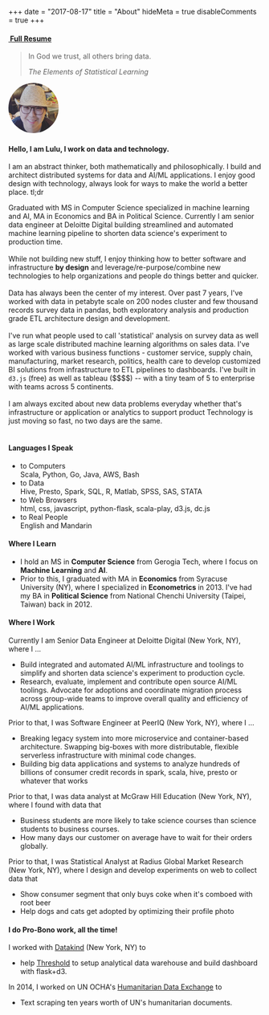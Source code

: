 +++
date = "2017-08-17"
title = "About"
hideMeta = true
disableComments = true
+++

<h4 class="text-center my-2">
  <i class="fa fa-file-text-o"></i>
  <a href="/post/2016-04-04-resume-share/">&nbsp;Full Resume</a>
</h4>
<blockquote class="blockquote">
  <p class="mb-0 text-center">
    In God we trust, all others bring data.
  </p>
  <footer class="blockquote-footer text-center"><cite>The Elements of Statistical Learning</cite></footer>
</blockquote>

<div class="container">
  <div class="row">
    <div class="col col-sm-3">
      <img class="text-center" width="100pt" src="/profile.png" style="border-radius: 50%;" />
    </div>
    <div class="col col-sm-9 align-self-center">
      <h4 class="align-middle"> Hello, I am Lulu, I work on data and technology. </h4>
    </div>
  </div>
</div>

I am an abstract thinker, both mathematically and philosophically. I build and
architect distributed systems for data and AI/ML applications. I enjoy good
design with technology, always look for ways to make the world a better place.
<a data-toggle="collapse" data-target=".tldr">tl;dr</a>

<div class="tldr collapse text-secondary" style="margin-top: 2%">
  Graduated with MS in Computer Science specialized in machine learning and AI,
  MA in Economics and BA in Political Science.
  Currently I am senior data engineer at Deloitte Digital building streamlined 
  and automated machine learning pipeline to shorten data science's experiment 
  to production time.
  <br><br>
  While not building new stuff, I enjoy thinking how to better software and
  infrastructure <b>by design</b> and leverage/re-purpose/combine new
  technologies to help organizations and people do things better and quicker.
  <br><br>
  Data has always been the center of my interest. Over past 7 years, I've worked
  with data in petabyte scale on 200 nodes cluster and few thousand records 
  survey data in pandas, both exploratory analysis and production grade ETL 
  architecture design and development.
  <br><br>
  I've run what people used to call 'statistical' analysis on survey data as 
  well as large scale distributed machine learning algorithms on sales data.
  I've worked with various business functions - customer service, supply chain,
  manufacturing, market research, politics, health care to develop customized BI
  solutions from infrastructure to ETL pipelines to dashboards. I've built in 
  <code>d3.js</code> (free) as well as tableau ($$$$) -- with a tiny team of 5
  to enterprise with teams across 5 continents.
  <br><br>
  I am always excited about new data problems everyday whether that's 
  infrastructure or application or analytics to support product Technology is 
  just moving so fast, no two days are the same.
  <br><br>
</div>

#### <i class="fa fa-commenting-o"></i> Languages I Speak

- to Computers  
  Scala, Python, Go, Java, AWS, Bash
- to Data  
  Hive, Presto, Spark, SQL, R, Matlab, SPSS, SAS, STATA
- to Web Browsers  
  html, css, javascript, python-flask, scala-play, d3.js, dc.js
- to Real People  
  English and Mandarin

#### <i class="fa fa-graduation-cap"></i> Where I Learn

- I hold an MS in **Computer Science** from Gerogia Tech, where I focus on **Machine Learning** and **AI**.
- Prior to this, I graduated with MA in **Economics** from Syracuse University (NY), where I specialized in **Econometrics** in 2013. I've had my BA in **Political Science** from National Chenchi University (Taipei, Taiwan) back in 2012.

#### <i class="fa fa-suitcase"></i> Where I Work

Currently I am Senior Data Engineer at Deloitte Digital (New York, NY), where I ...  

- Build integrated and automated AI/ML infrastructure and toolings to simplify and shorten data science's experiment to production cycle.
- Research, evaluate, implement and contribute open source AI/ML toolings. Advocate for adoptions and coordinate migration process across group-wide teams to improve overall quality and efficiency of AI/ML applications.

Prior to that, I was Software Engineer at PeerIQ (New York, NY), where I ...

- Breaking legacy system into more microservice and container-based architecture. Swapping big-boxes with more distributable, flexible serverless infrastructure with minimal code changes.
- Building big data applications and systems to analyze hundreds of billions of consumer credit records in spark, scala, hive, presto or whatever that works

Prior to that, I was data analyst at McGraw Hill Education (New York, NY), where I found with data that

- Business students are more likely to take science courses than science students to business courses.
- How many days our customer on average have to wait for their orders globally.

Prior to that, I was Statistical Analyst at Radius Global Market Research (New York, NY), where I design and develop experiments on web to collect data that

- Show consumer segment that only buys coke when it's comboed with root beer
- Help dogs and cats get adopted by optimizing their profile photo

#### <i class="fa fa-lightbulb-o"></i> I do Pro-Bono work, all the time!

<p class="amp-left"> I worked with <a href="http://www.datakind.org/">Datakind</a> (New York, NY) to</p>

- help [Threshold](http://www.thresholds.org/) to setup analytical data warehouse and build dashboard with flask+d3.

<p class="amp-left"> In 2014, I worked on UN OCHA's <a href="http://data.hdx.rwlabs.org/">Humanitarian Data Exchange</a> to</p>

- Text scraping ten years worth of UN's humanitarian documents.
